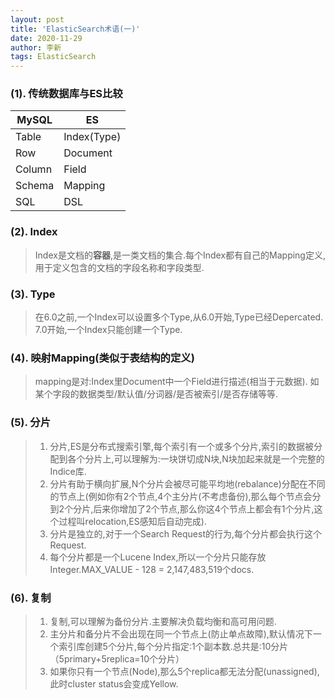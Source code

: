 ```yaml
---
layout: post
title: 'ElasticSearch术语(一)'
date: 2020-11-29
author: 李新
tags: ElasticSearch
---
```


### (1). 传统数据库与ES比较

|  MySQL    | ES             |
|  ----     | ----           |
| Table     | Index(Type)    |
| Row       | Document       |
| Column    | Field          |
| Schema    | Mapping        |
| SQL       | DSL            |


### (2). Index
> Index是文档的**容器**,是一类文档的集合.每个Index都有自己的Mapping定义,用于定义包含的文档的字段名称和字段类型.   

### (3). Type
> 在6.0之前,一个Index可以设置多个Type,从6.0开始,Type已经Depercated.
> 7.0开始,一个Index只能创建一个Type.

### (4). 映射Mapping(类似于表结构的定义)
> mapping是对:Index里Document中一个Field进行描述(相当于元数据).
> 如某个字段的数据类型/默认值/分词器/是否被索引/是否存储等等.

### (5). 分片
> 1. 分片,ES是分布式搜索引擎,每个索引有一个或多个分片,索引的数据被分配到各个分片上,可以理解为:一块饼切成N块,N块加起来就是一个完整的Indice库.
> 2. 分片有助于横向扩展,N个分片会被尽可能平均地(rebalance)分配在不同的节点上(例如你有2个节点,4个主分片(不考虑备份),那么每个节点会分到2个分片,后来你增加了2个节点,那么你这4个节点上都会有1个分片,这个过程叫relocation,ES感知后自动完成). 
> 3. 分片是独立的,对于一个Search Request的行为,每个分片都会执行这个Request.   
> 4. 每个分片都是一个Lucene Index,所以一个分片只能存放 Integer.MAX_VALUE - 128 = 2,147,483,519个docs.

### (6). 复制
> 1. 复制,可以理解为备份分片.主要解决负载均衡和高可用问题.   
> 2. 主分片和备分片不会出现在同一个节点上(防止单点故障),默认情况下一个索引库创建5个分片,每个分片指定:1个副本数.总共是:10分片（5primary+5replica=10个分片）
> 3. 如果你只有一个节点(Node),那么5个replica都无法分配(unassigned),此时cluster status会变成Yellow. 

